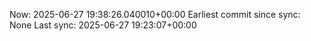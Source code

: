 Now: 2025-06-27 19:38:26.040010+00:00 Earliest commit since sync: None Last sync: 2025-06-27 19:23:07+00:00
